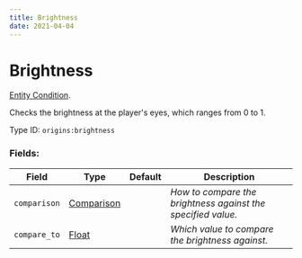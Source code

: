 ```yaml
---
title: Brightness
date: 2021-04-04
---
```

# Brightness

[Entity Condition](../entity_conditions.md).

Checks the brightness at the player's eyes, which ranges from 0 to 1.

Type ID: `origins:brightness`

### Fields:

Field  | Type | Default | Description
-------|------|---------|-------------
`comparison` | [Comparison](../data_types/comparison.md) | | _How to compare the brightness against the specified value._
`compare_to` | [Float](../data_types/float.md) | | _Which value to compare the brightness against._
